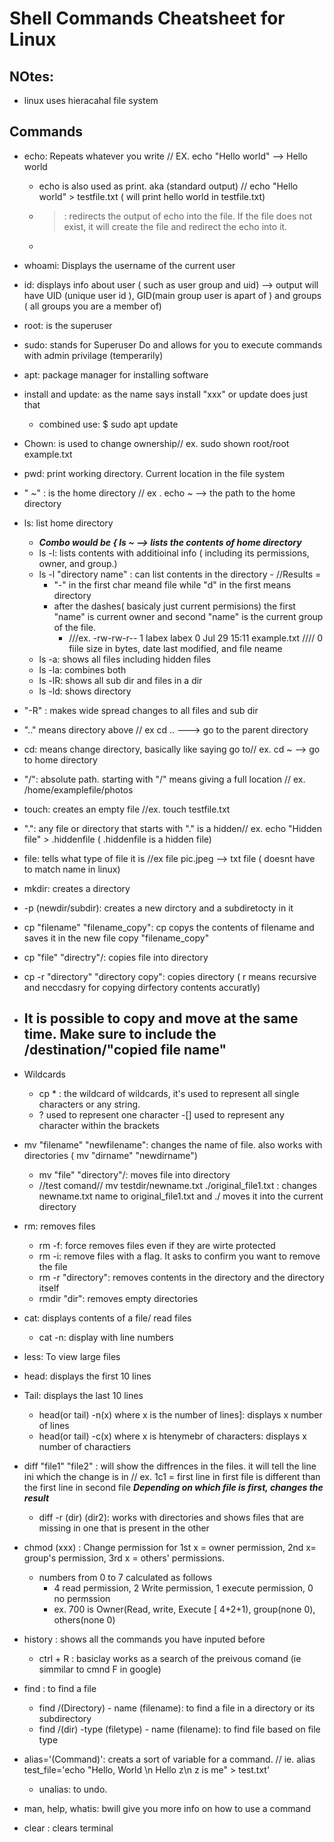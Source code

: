 # Shell Commands Cheatsheet for Linux

## NOtes:
- linux uses hieracahal file system


## Commands

- echo: Repeats whatever you write // EX. echo "Hello world" --> Hello world
  - echo is also used as print. aka (standard output) // echo "Hello world" > testfile.txt ( will print hello world in testfile.txt)
  - >: redirects the output of echo into the file. If the file does not exist, it will create the file and redirect the echo into it.
  -


- whoami: Displays the username of the current user
- id: displays info about user ( such as user group and uid) --> output will have UID (unique user id ), GID(main group user is apart of ) and groups ( all groups you are a member of)
- root: is the superuser

  
- sudo: stands for Superuser Do and allows for you to execute commands with admin privilage (temperarily)
- apt: package manager for installing software
- install and update: as the name says install "xxx" or update does just that
  -  combined use: $ sudo apt update

- Chown: is used to change ownership// ex. sudo shown root/root example.txt 

- pwd: print working directory. Current location in the file system
- " ~" : is the home directory // ex . echo ~ --> the path to the home directory
  
- ls: list home directory
  - ***Combo would be {  ls ~  --> lists the contents of home directory***
  -  ls -l: lists contents with additioinal info ( including its permissions, owner, and group.)
    -  ls -l "directory name" : can list contents in the directory
      - //Results =
       - "-" in the first char meand file while "d" in the first means directory
       - after the dashes( basicaly just current permisions) the first "name" is current owner and second "name" is the current group of the file. 
         - ///ex. -rw-rw-r-- 1 labex labex 0 Jul 29 15:11 example.txt //// 0 fiile size in bytes, date last modified, and file neame
  -  ls -a: shows all files including hidden files
  -  ls -la: combines both
  -  ls -lR: shows all sub dir and files in a dir
  -  ls -ld: shows directory

-  "-R" : makes wide spread changes to all files and sub dir
  
 
-  ".." means directory above // ex cd .. ---> go to the parent directory
-  cd: means change directory,  basically like saying go to// ex. cd ~ --> go to home directory
-  "/": absolute path. starting with "/" means giving a full location // ex. /home/examplefile/photos
  
-  touch: creates an empty file //ex. touch testfile.txt
-  ".": any file or directory that starts with "." is a hidden// ex. echo "Hidden file" > .hiddenfile ( .hiddenfile is a hidden file)
- file:  tells what type of file it is //ex file pic.jpeg --> txt file ( doesnt have to match name in linux)
-  mkdir: creates a directory
  - -p (newdir/subdir): creates a new dirctory and a subdiretocty in it

  
-  cp "filename" "filename_copy": cp copys the contents of filename and saves it in the new file copy "filename_copy"
  - cp "file" "directry"/: copies file into directory
  - cp -r "directory" "directory copy": copies directory ( r means recursive and neccdasry for copying dirfectory contents accuratly)
  - ## It is possible to copy and move at the same time. Make sure to include the /destination/"copied file name"
  - Wildcards
    - cp * : the wildcard of wildcards, it's used to represent all single characters or any string.
    - ? used to represent one character
    -[] used to represent any character within the brackets 

- mv "filename" "newfilename": changes the name of file. also works with directories ( mv "dirname" "newdirname")
  - mv "file" "directory"/: moves file into directory
  - //test comand// mv testdir/newname.txt ./original_file1.txt : changes newname.txt name to original_file1.txt and ./ moves it into the current directory

- rm: removes files
  - rm -f: force removes files even if they are wirte protected
  - rm -i: remove files with a flag. It asks to confirm you want to remove the file
  - rm -r "directory": removes contents in the directory and the directory itself
  - rmdir "dir": removes empty directories
 
- cat: displays contents of a file/ read files
  - cat -n: display with line numbers
- less: To view large files 

- head: displays the first 10 lines
- Tail: displays the last 10 lines
  - head(or tail) -n(x)  where x is the number of lines]: displays x number of lines
  - head(or tail) -c(x) where x is htenymebr of characters: displays x number of charactiers

- diff "file1" "file2" : will show the diffrences in the files. it will tell the line ini which the change is in // ex. 1c1 = first line in first file is different than the first line in second file ***Depending on which file is first, changes the result***
  - diff -r (dir) (dir2): works with directories and shows files that are missing in one that is present in the other


- chmod (xxx) : Change permission for 1st x = owner permission, 2nd x= group's permission, 3rd x = others' permissions.
  - numbers from 0 to 7 calculated as follows
    - 4 read permission, 2 Write permission, 1 execute permission, 0 no permssion
    - ex. 700 is Owner(Read, write, Execute [ 4+2+1), group(none 0), others(none 0)
   
- history : shows all the commands you have inputed before
  - ctrl + R : basiclay works as a search of the preivous comand (ie simmilar to cmnd F in google)

- find : to find a file
  - find /(Directory) - name (filename): to find a file in a directory or its subdirectory
  - find /(dir) -type (filetype) - name (filename): to find file based on file type

- alias='(Command)': creats a sort of variable for a command. // ie.  alias test_file='echo "Hello, World \n Hello z\n z is me" > test.txt'
  - unalias: to undo. 


- man, help, whatis: bwill give you more info on how to use a command

- clear : clears terminal
